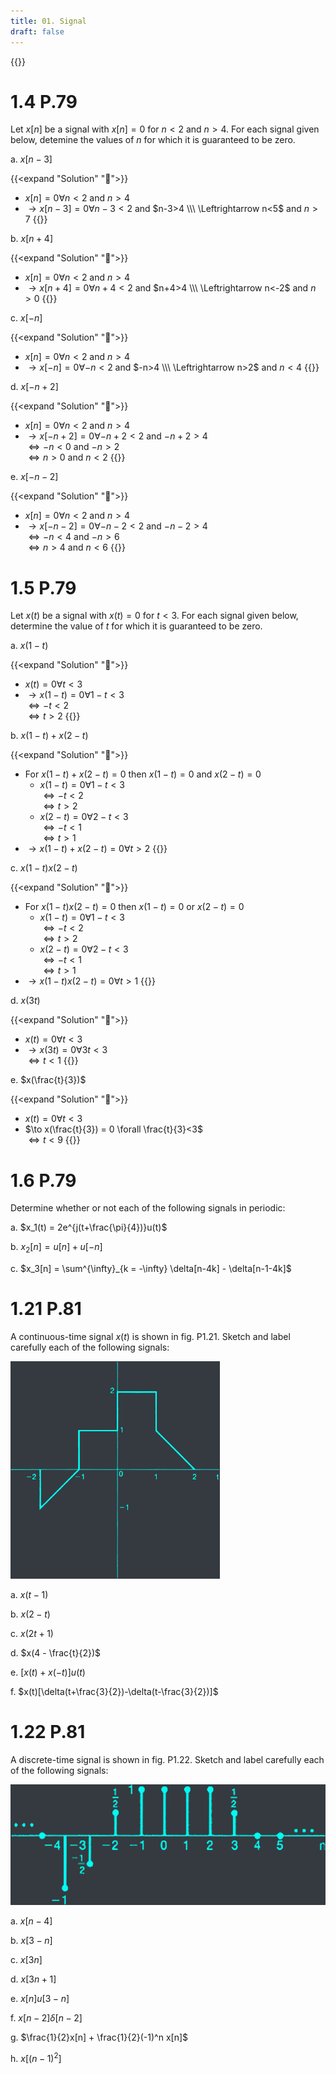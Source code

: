 ```yaml
---
title: 01. Signal
draft: false
---
```


{{<toc>}}

# 1.4 P.79
Let $x[n]$ be a signal with $x[n] = 0$ for $n<2$ and $n>4$. For each signal given below, detemine the values of $n$ for which it is guaranteed to be zero.

a. $x[n-3]$

{{<expand "Solution" "🧈">}}
- $x[n] = 0 \forall n<2$ and $n>4$
- $\to x[n-3] = 0 \forall n-3<2$ and $n-3>4 \\\ \Leftrightarrow n<5$ and $n>7$
{{</expand>}}

b. $x[n+4]$

{{<expand "Solution" "🧈">}}
- $x[n] = 0 \forall n<2$ and $n>4$
- $\to x[n+4] = 0 \forall n+4<2$ and $n+4>4 \\\ \Leftrightarrow n<-2$ and $n>0$
{{</expand>}}

c. $x[-n]$

{{<expand "Solution" "🧈">}}
- $x[n] = 0 \forall n<2$ and $n>4$
- $\to x[-n] = 0 \forall -n<2$ and $-n>4 \\\ \Leftrightarrow n>2$ and $n<4$
{{</expand>}}

d. $x[-n+2]$

{{<expand "Solution" "🧈">}}
- $x[n] = 0 \forall n<2$ and $n>4$
- $\to x[-n+2] = 0 \forall -n+2<2$ and $-n+2>4$\
$\Leftrightarrow -n<0$ and $-n>2$\
$\Leftrightarrow n>0$ and $n<2$
{{</expand>}}

e. $x[-n-2]$

{{<expand "Solution" "🧈">}}
- $x[n] = 0 \forall n<2$ and $n>4$
- $\to x[-n-2] = 0 \forall -n-2<2$ and $-n-2>4$\
$\Leftrightarrow -n<4$ and $-n>6$\
$\Leftrightarrow n>4$ and $n<6$
{{</expand>}}

# 1.5 P.79
Let $x(t)$ be a signal with $x(t) = 0$ for $t<3$. For each signal given below, determine the value of $t$ for which it is guaranteed to be zero.

a. $x(1-t)$

{{<expand "Solution" "🧈">}}
- $x(t) = 0 \forall t<3$
- $\to x(1-t) = 0 \forall 1-t<3$\
$\Leftrightarrow -t<2$\
$\Leftrightarrow t>2$
{{</expand>}}

b. $x(1-t)+x(2-t)$

{{<expand "Solution" "🧈">}}
- $\text{For } x(1-t)+x(2-t) = 0 \text{ then } x(1-t) = 0$ and $x(2-t) = 0$
  - $x(1-t) = 0 \forall 1-t<3$\
    $\Leftrightarrow -t<2$\
    $\Leftrightarrow t>2$
  - $x(2-t) = 0 \forall 2-t<3$\
    $\Leftrightarrow -t<1$\
    $\Leftrightarrow t>1$
- $\to x(1-t)+x(2-t) = 0 \forall t>2$
{{</expand>}}

c. $x(1-t)x(2-t)$

{{<expand "Solution" "🧈">}}
- $\text{For } x(1-t)x(2-t) = 0 \text{ then } x(1-t) = 0$ or $x(2-t) = 0$
  - $x(1-t) = 0 \forall 1-t<3$\
    $\Leftrightarrow -t<2$\
    $\Leftrightarrow t>2$
  - $x(2-t) = 0 \forall 2-t<3$\
    $\Leftrightarrow -t<1$\
    $\Leftrightarrow t>1$
- $\to x(1-t)x(2-t) = 0 \forall t>1$
{{</expand>}}

d. $x(3t)$

{{<expand "Solution" "🧈">}}
- $x(t) = 0 \forall t<3$
- $\to x(3t) = 0 \forall 3t<3$\
$\Leftrightarrow t<1$
{{</expand>}}

e. $x(\frac{t}{3})$

{{<expand "Solution" "🧈">}}
- $x(t) = 0 \forall t<3$
- $\to x(\frac{t}{3}) = 0 \forall \frac{t}{3}<3$\
$\Leftrightarrow t<9$
{{</expand>}}

# 1.6 P.79
Determine whether or not each of the following signals in periodic:

a. $x_1(t) = 2e^{j(t+\frac{\pi}{4})}u(t)$

b. $x_2[n] = u[n] + u[-n]$

c. $x_3[n] = \sum^{\infty}_{k = -\infty} \delta[n-4k] - \delta[n-1-4k]$

# 1.21 P.81

A continuous-time signal $x(t)$ is shown in fig. P1.21. Sketch and label carefully each of the following signals:

![](P1.21.webp "P1.21")

a. $x(t-1)$

b. $x(2-t)$

c. $x(2t+1)$

d. $x(4 - \frac{t}{2})$

e. $[x(t)+x(-t)]u(t)$

f. $x(t)[\delta(t+\frac{3}{2})-\delta(t-\frac{3}{2})]$

# 1.22 P.81
A discrete-time signal is shown in fig. P1.22. Sketch and label carefully each of the following signals:

![](P1.22.webp "P1.22")

a. $x[n-4]$

b. $x[3-n]$

c. $x[3n]$

d. $x[3n+1]$

e. $x[n]u[3-n]$

f. $x[n-2]\delta[n-2]$

g. $\frac{1}{2}x[n] + \frac{1}{2}(-1)^n x[n]$

h. $x[(n-1)^2]$